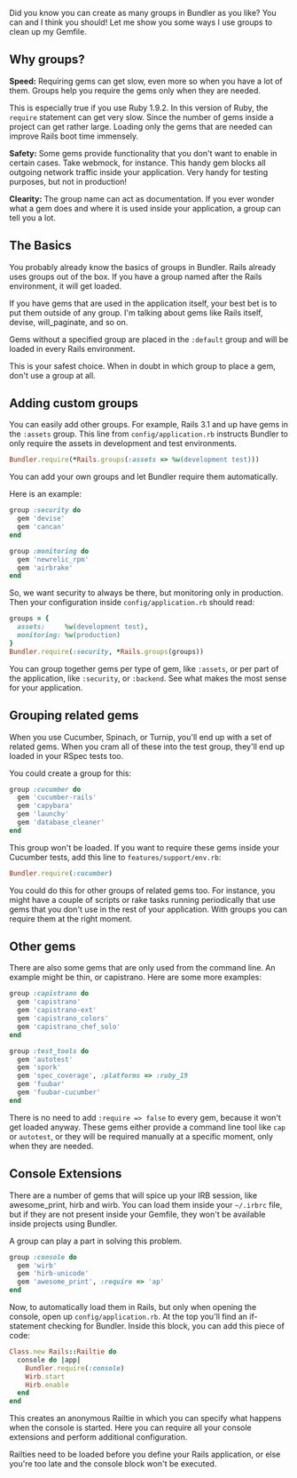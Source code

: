 Did you know you can create as many groups in Bundler as you like? You can and
I think you should! Let me show you some ways I use groups to clean up my
Gemfile.

## Why groups?

**Speed:** Requiring gems can get slow, even more so when you have a lot of
them. Groups help you require the gems only when they are needed.

This is especially true if you use Ruby 1.9.2. In this version of Ruby, the
`require` statement can get very slow. Since the number of gems inside a
project can get rather large. Loading only the gems that are needed can improve
Rails boot time immensely.

**Safety:** Some gems provide functionality that you don't want to enable in
certain cases.  Take webmock, for instance. This handy gem blocks all outgoing
network traffic inside your application. Very handy for testing purposes, but
not in production!


**Clearity:** The group name can act as documentation. If you ever wonder what
a gem does and where it is used inside your application, a group can tell you a
lot.

## The Basics

You probably already know the basics of groups in Bundler. Rails already uses
groups out of the box. If you have a group named after the Rails environment,
it will get loaded.

If you have gems that are used in the application itself, your best bet is to
put them outside of any group. I'm talking about gems like Rails itself,
devise, will_paginate, and so on.

Gems without a specified group are placed in the `:default` group and will be
loaded in every Rails environment.

This is your safest choice. When in doubt in which group to place a gem, don't
use a group at all.

## Adding custom groups

You can easily add other groups. For example, Rails 3.1 and up have gems in the
`:assets` group. This line from `config/application.rb` instructs Bundler to
only require the assets in development and test environments.

``` ruby
Bundler.require(*Rails.groups(:assets => %w(development test)))
```

You can add your own groups and let Bundler require them automatically.

Here is an example:

``` ruby
group :security do
  gem 'devise'
  gem 'cancan'
end

group :monitoring do
  gem 'newrelic_rpm'
  gem 'airbrake'
end
```

So, we want security to always be there, but monitoring only in production.
Then your configuration inside `config/application.rb` should read:

``` ruby
groups = {
  assets:     %w(development test),
  monitoring: %w(production)
}
Bundler.require(:security, *Rails.groups(groups))
```

You can group together gems per type of gem, like `:assets`, or per part of the
application, like `:security`, or `:backend`. See what makes the most sense for
your application.

## Grouping related gems

When you use Cucumber, Spinach, or Turnip, you'll end up with a set of related
gems.  When you cram all of these into the test group, they'll end up loaded in
your RSpec tests too.

You could create a group for this:

``` ruby
group :cucumber do
  gem 'cucumber-rails'
  gem 'capybara'
  gem 'launchy'
  gem 'database_cleaner'
end
```

This group won't be loaded. If you want to require these gems inside your
Cucumber tests, add this line to `features/support/env.rb`:

``` ruby
Bundler.require(:cucumber)
```

You could do this for other groups of related gems too. For instance, you might
have a couple of scripts or rake tasks running periodically that use gems that
you don't use in the rest of your application. With groups you can require them
at the right moment.

## Other gems

There are also some gems that are only used from the command line. An example
might be thin, or capistrano. Here are some more examples:

``` ruby
group :capistrano do
  gem 'capistrano'
  gem 'capistrano-ext'
  gem 'capistrano_colors'
  gem 'capistrano_chef_solo'
end

group :test_tools do
  gem 'autotest'
  gem 'spork'
  gem 'spec_coverage', :platforms => :ruby_19
  gem 'fuubar'
  gem 'fuubar-cucumber'
end
```

There is no need to add `:require => false` to every gem, because it won't get
loaded anyway. These gems either provide a command line tool like `cap` or
`autotest`, or they will be required manually at a specific moment, only when
they are needed.

## Console Extensions

There are a number of gems that will spice up your IRB session, like
awesome_print, hirb and wirb. You can load them inside your `~/.irbrc` file,
but if they are not present inside your Gemfile, they won't be available
inside projects using Bundler.

A group can play a part in solving this problem.

``` ruby
group :console do
  gem 'wirb'
  gem 'hirb-unicode'
  gem 'awesome_print', :require => 'ap'
end
```

Now, to automatically load them in Rails, but only when opening the console,
open up `config/application.rb`.  At the top you'll find an if-statement
checking for Bundler. Inside this block, you can add this piece of code:

``` ruby
Class.new Rails::Railtie do
  console do |app|
    Bundler.require(:console)
    Wirb.start
    Hirb.enable
  end
end
```

This creates an anonymous Railtie in which you can specify what happens when
the console is started. Here you can require all your console extensions and
perform additional configuration.

Railties need to be loaded before you define your Rails application, or else
you're too late and the console block won't be executed.
